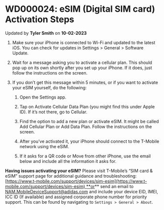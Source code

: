 # WD000024: eSIM (Digital SIM card) Activation Steps
Updated by **Tyler Smith** on **10-02-2023**

1. Make sure your iPhone is connected to Wi-Fi and updated to the latest iOS. You can check for updates in Settings > General > Software Update.

2. Wait for a message asking you to activate a cellular plan. This should pop up on its own shortly after you set up your iPhone. If it does, just follow the instructions on the screen.

3. If you don’t get this message within 5 minutes, or if you want to activate your eSIM yourself, do the following:
   1. Open the Settings app.

   2. Tap on Activate Cellular Data Plan (you might find this under Apple ID). If it’s not there, go to Cellular.

   3. Find the option to add a new plan or activate eSIM. It might be called Add Cellular Plan or Add Data Plan. Follow the instructions on the screen.

   4. After you’ve activated it, your iPhone should connect to the T-Mobile network using the eSIM.

   5. If it asks for a QR code or Move from other iPhone, use the email below and include all the information it asks for.


**Having issues activating your eSIM?** 
Please visit T-Mobile’s “SIM card & eSIM” support page for additional guidance and troubleshooting: [https://www.t-mobile.com/support/devices/sim-esim](https://www.t-mobile.com/support/devices/sim-esim) **or** send an email to [NAM.MobileDeviceSupport@adidas.com](mailto:NAM.MobileDeviceSupport@adidas.com) and include your device EID, IMEI, ICC ID (If available) and assigned corporate phone number for priority support. This can be found by navigating to ```Settings > General > About```.

